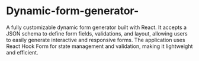 # Dynamic-form-generator-
A fully customizable dynamic form generator built with React. It accepts a JSON schema to define form fields, validations, and layout, allowing users to easily generate interactive and responsive forms. The application uses React Hook Form for state management and validation, making it lightweight and efficient.
